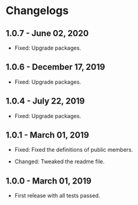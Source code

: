 # Changelogs

## 1.0.7 - June 02, 2020

- Fixed: Upgrade packages.


## 1.0.6 - December 17, 2019

- Fixed: Upgrade packages.


## 1.0.4 - July 22, 2019

- Fixed: Upgrade packages.


## 1.0.1 - March 01, 2019

- Fixed: Fixed the definitions of public members.

- Changed: Tweaked the readme file.


## 1.0.0 - March 01, 2019

- First release with all tests passed.
